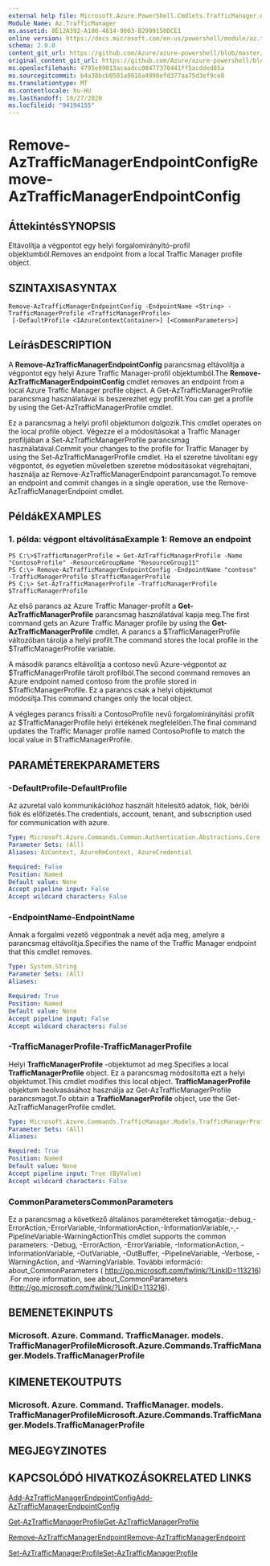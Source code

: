 ```yaml
---
external help file: Microsoft.Azure.PowerShell.Cmdlets.TrafficManager.dll-Help.xml
Module Name: Az.TrafficManager
ms.assetid: 8E12A392-A100-4814-9003-B2999150DCE1
online version: https://docs.microsoft.com/en-us/powershell/module/az.trafficmanager/remove-aztrafficmanagerendpointconfig
schema: 2.0.0
content_git_url: https://github.com/Azure/azure-powershell/blob/master/src/TrafficManager/TrafficManager/help/Remove-AzTrafficManagerEndpointConfig.md
original_content_git_url: https://github.com/Azure/azure-powershell/blob/master/src/TrafficManager/TrafficManager/help/Remove-AzTrafficManagerEndpointConfig.md
ms.openlocfilehash: 4795e89013acaadcc08477370441ff5acdded85a
ms.sourcegitcommit: b4a38bcb0501a9016a4998efd377aa75d3ef9ce8
ms.translationtype: MT
ms.contentlocale: hu-HU
ms.lasthandoff: 10/27/2020
ms.locfileid: "94194155"
---
```

# <span data-ttu-id="c76ec-101">Remove-AzTrafficManagerEndpointConfig</span><span class="sxs-lookup"><span data-stu-id="c76ec-101">Remove-AzTrafficManagerEndpointConfig</span></span>

## <span data-ttu-id="c76ec-102">Áttekintés</span><span class="sxs-lookup"><span data-stu-id="c76ec-102">SYNOPSIS</span></span>
<span data-ttu-id="c76ec-103">Eltávolítja a végpontot egy helyi forgalomirányító-profil objektumból.</span><span class="sxs-lookup"><span data-stu-id="c76ec-103">Removes an endpoint from a local Traffic Manager profile object.</span></span>

## <span data-ttu-id="c76ec-104">SZINTAXISA</span><span class="sxs-lookup"><span data-stu-id="c76ec-104">SYNTAX</span></span>

```
Remove-AzTrafficManagerEndpointConfig -EndpointName <String> -TrafficManagerProfile <TrafficManagerProfile>
 [-DefaultProfile <IAzureContextContainer>] [<CommonParameters>]
```

## <span data-ttu-id="c76ec-105">Leírás</span><span class="sxs-lookup"><span data-stu-id="c76ec-105">DESCRIPTION</span></span>
<span data-ttu-id="c76ec-106">A **Remove-AzTrafficManagerEndpointConfig** parancsmag eltávolítja a végpontot egy helyi Azure Traffic Manager-profil objektumból.</span><span class="sxs-lookup"><span data-stu-id="c76ec-106">The **Remove-AzTrafficManagerEndpointConfig** cmdlet removes an endpoint from a local Azure Traffic Manager profile object.</span></span>
<span data-ttu-id="c76ec-107">A Get-AzTrafficManagerProfile parancsmag használatával is beszerezhet egy profilt.</span><span class="sxs-lookup"><span data-stu-id="c76ec-107">You can get a profile by using the Get-AzTrafficManagerProfile cmdlet.</span></span>

<span data-ttu-id="c76ec-108">Ez a parancsmag a helyi profil objektumon dolgozik.</span><span class="sxs-lookup"><span data-stu-id="c76ec-108">This cmdlet operates on the local profile object.</span></span>
<span data-ttu-id="c76ec-109">Végezze el a módosításokat a Traffic Manager profiljában a Set-AzTrafficManagerProfile parancsmag használatával.</span><span class="sxs-lookup"><span data-stu-id="c76ec-109">Commit your changes to the profile for Traffic Manager by using the Set-AzTrafficManagerProfile cmdlet.</span></span>
<span data-ttu-id="c76ec-110">Ha el szeretne távolítani egy végpontot, és egyetlen műveletben szeretne módosításokat végrehajtani, használja az Remove-AzTrafficManagerEndpoint parancsmagot.</span><span class="sxs-lookup"><span data-stu-id="c76ec-110">To remove an endpoint and commit changes in a single operation, use the Remove-AzTrafficManagerEndpoint cmdlet.</span></span>

## <span data-ttu-id="c76ec-111">Példák</span><span class="sxs-lookup"><span data-stu-id="c76ec-111">EXAMPLES</span></span>

### <span data-ttu-id="c76ec-112">1. példa: végpont eltávolítása</span><span class="sxs-lookup"><span data-stu-id="c76ec-112">Example 1: Remove an endpoint</span></span>
```
PS C:\>$TrafficManagerProfile = Get-AzTrafficManagerProfile -Name "ContosoProfile" -ResourceGroupName "ResourceGroup11"
PS C:\> Remove-AzTrafficManagerEndpointConfig -EndpointName "contoso" -TrafficManagerProfile $TrafficManagerProfile 
PS C:\> Set-AzTrafficManagerProfile -TrafficManagerProfile $TrafficManagerProfile
```

<span data-ttu-id="c76ec-113">Az első parancs az Azure Traffic Manager-profilt a **Get-AzTrafficManagerProfile** parancsmag használatával kapja meg.</span><span class="sxs-lookup"><span data-stu-id="c76ec-113">The first command gets an Azure Traffic Manager profile by using the **Get-AzTrafficManagerProfile** cmdlet.</span></span>
<span data-ttu-id="c76ec-114">A parancs a $TrafficManagerProfile változóban tárolja a helyi profilt.</span><span class="sxs-lookup"><span data-stu-id="c76ec-114">The command stores the local profile in the $TrafficManagerProfile variable.</span></span>

<span data-ttu-id="c76ec-115">A második parancs eltávolítja a contoso nevű Azure-végpontot az $TrafficManagerProfile tárolt profilból.</span><span class="sxs-lookup"><span data-stu-id="c76ec-115">The second command removes an Azure endpoint named contoso from the profile stored in $TrafficManagerProfile.</span></span>
<span data-ttu-id="c76ec-116">Ez a parancs csak a helyi objektumot módosítja.</span><span class="sxs-lookup"><span data-stu-id="c76ec-116">This command changes only the local object.</span></span>

<span data-ttu-id="c76ec-117">A végleges parancs frissíti a ContosoProfile nevű forgalomirányítási profilt az $TrafficManagerProfile helyi értékének megfelelően.</span><span class="sxs-lookup"><span data-stu-id="c76ec-117">The final command updates the Traffic Manager profile named ContosoProfile to match the local value in $TrafficManagerProfile.</span></span>

## <span data-ttu-id="c76ec-118">PARAMÉTEREK</span><span class="sxs-lookup"><span data-stu-id="c76ec-118">PARAMETERS</span></span>

### <span data-ttu-id="c76ec-119">-DefaultProfile</span><span class="sxs-lookup"><span data-stu-id="c76ec-119">-DefaultProfile</span></span>
<span data-ttu-id="c76ec-120">Az azuretal való kommunikációhoz használt hitelesítő adatok, fiók, bérlői fiók és előfizetés.</span><span class="sxs-lookup"><span data-stu-id="c76ec-120">The credentials, account, tenant, and subscription used for communication with azure.</span></span>

```yaml
Type: Microsoft.Azure.Commands.Common.Authentication.Abstractions.Core.IAzureContextContainer
Parameter Sets: (All)
Aliases: AzContext, AzureRmContext, AzureCredential

Required: False
Position: Named
Default value: None
Accept pipeline input: False
Accept wildcard characters: False
```

### <span data-ttu-id="c76ec-121">-EndpointName</span><span class="sxs-lookup"><span data-stu-id="c76ec-121">-EndpointName</span></span>
<span data-ttu-id="c76ec-122">Annak a forgalmi vezető végpontnak a nevét adja meg, amelyre a parancsmag eltávolítja.</span><span class="sxs-lookup"><span data-stu-id="c76ec-122">Specifies the name of the Traffic Manager endpoint that this cmdlet removes.</span></span>

```yaml
Type: System.String
Parameter Sets: (All)
Aliases:

Required: True
Position: Named
Default value: None
Accept pipeline input: False
Accept wildcard characters: False
```

### <span data-ttu-id="c76ec-123">-TrafficManagerProfile</span><span class="sxs-lookup"><span data-stu-id="c76ec-123">-TrafficManagerProfile</span></span>
<span data-ttu-id="c76ec-124">Helyi **TrafficManagerProfile** -objektumot ad meg.</span><span class="sxs-lookup"><span data-stu-id="c76ec-124">Specifies a local **TrafficManagerProfile** object.</span></span>
<span data-ttu-id="c76ec-125">Ez a parancsmag módosította ezt a helyi objektumot.</span><span class="sxs-lookup"><span data-stu-id="c76ec-125">This cmdlet modifies this local object.</span></span>
<span data-ttu-id="c76ec-126">**TrafficManagerProfile** objektum beolvasásához használja az Get-AzTrafficManagerProfile parancsmagot.</span><span class="sxs-lookup"><span data-stu-id="c76ec-126">To obtain a **TrafficManagerProfile** object, use the Get-AzTrafficManagerProfile cmdlet.</span></span>

```yaml
Type: Microsoft.Azure.Commands.TrafficManager.Models.TrafficManagerProfile
Parameter Sets: (All)
Aliases:

Required: True
Position: Named
Default value: None
Accept pipeline input: True (ByValue)
Accept wildcard characters: False
```

### <span data-ttu-id="c76ec-127">CommonParameters</span><span class="sxs-lookup"><span data-stu-id="c76ec-127">CommonParameters</span></span>
<span data-ttu-id="c76ec-128">Ez a parancsmag a következő általános paramétereket támogatja:-debug,-ErrorAction,-ErrorVariable,-InformationAction,-InformationVariable,-,-PipelineVariable-WarningAction</span><span class="sxs-lookup"><span data-stu-id="c76ec-128">This cmdlet supports the common parameters: -Debug, -ErrorAction, -ErrorVariable, -InformationAction, -InformationVariable, -OutVariable, -OutBuffer, -PipelineVariable, -Verbose, -WarningAction, and -WarningVariable.</span></span> <span data-ttu-id="c76ec-129">További információ: about_CommonParameters ( http://go.microsoft.com/fwlink/?LinkID=113216) .</span><span class="sxs-lookup"><span data-stu-id="c76ec-129">For more information, see about_CommonParameters (http://go.microsoft.com/fwlink/?LinkID=113216).</span></span>

## <span data-ttu-id="c76ec-130">BEMENETEK</span><span class="sxs-lookup"><span data-stu-id="c76ec-130">INPUTS</span></span>

### <span data-ttu-id="c76ec-131">Microsoft. Azure. Command. TrafficManager. models. TrafficManagerProfile</span><span class="sxs-lookup"><span data-stu-id="c76ec-131">Microsoft.Azure.Commands.TrafficManager.Models.TrafficManagerProfile</span></span>

## <span data-ttu-id="c76ec-132">KIMENETEK</span><span class="sxs-lookup"><span data-stu-id="c76ec-132">OUTPUTS</span></span>

### <span data-ttu-id="c76ec-133">Microsoft. Azure. Command. TrafficManager. models. TrafficManagerProfile</span><span class="sxs-lookup"><span data-stu-id="c76ec-133">Microsoft.Azure.Commands.TrafficManager.Models.TrafficManagerProfile</span></span>

## <span data-ttu-id="c76ec-134">MEGJEGYZI</span><span class="sxs-lookup"><span data-stu-id="c76ec-134">NOTES</span></span>

## <span data-ttu-id="c76ec-135">KAPCSOLÓDÓ HIVATKOZÁSOK</span><span class="sxs-lookup"><span data-stu-id="c76ec-135">RELATED LINKS</span></span>

[<span data-ttu-id="c76ec-136">Add-AzTrafficManagerEndpointConfig</span><span class="sxs-lookup"><span data-stu-id="c76ec-136">Add-AzTrafficManagerEndpointConfig</span></span>](./Add-AzTrafficManagerEndpointConfig.md)

[<span data-ttu-id="c76ec-137">Get-AzTrafficManagerProfile</span><span class="sxs-lookup"><span data-stu-id="c76ec-137">Get-AzTrafficManagerProfile</span></span>](./Get-AzTrafficManagerProfile.md)

[<span data-ttu-id="c76ec-138">Remove-AzTrafficManagerEndpoint</span><span class="sxs-lookup"><span data-stu-id="c76ec-138">Remove-AzTrafficManagerEndpoint</span></span>](./Remove-AzTrafficManagerEndpoint.md)

[<span data-ttu-id="c76ec-139">Set-AzTrafficManagerProfile</span><span class="sxs-lookup"><span data-stu-id="c76ec-139">Set-AzTrafficManagerProfile</span></span>](./Set-AzTrafficManagerProfile.md)


